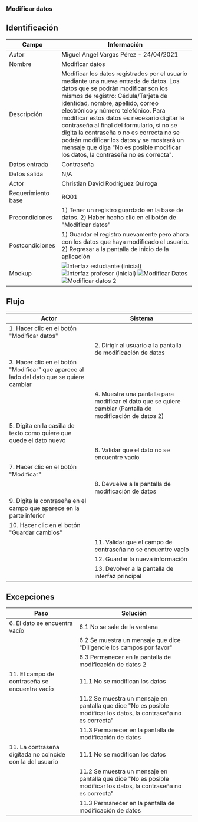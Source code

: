 ### Modificar datos
## Identificación 

| Campo | Información |
|-------|-------|
| Autor | Miguel Angel Vargas Pérez - 24/04/2021 |
| Nombre | Modificar datos |
| Descripción | Modificar los datos registrados por el usuario mediante una nueva entrada de datos. Los datos que se podrán modificar son los mismos de registro: Cédula/Tarjeta de identidad, nombre, apellido, correo electrónico y número telefónico. Para modificar estos datos es necesario digitar la contraseña al final del formulario, si no se digita la contraseña o no es correcta no se podrán modificar los datos y se mostrará un mensaje que diga "No es posible modificar los datos, la contraseña no es correcta". |
| Datos entrada | Contraseña |
| Datos salida | N/A |
| Actor | Christian David Rodríguez Quiroga |
| Requerimiento base | RQ01 |
| Precondiciones | 1) Tener un registro guardado en la base de datos. 2) Haber hecho clic en el botón de "Modificar datos" |
| Postcondiciones | 1) Guardar el registro nuevamente pero ahora con los datos que haya modificado el usuario. 2) Regresar a la pantalla de inicio de la aplicación |
| Mockup | ![Interfaz estudiante (inicial)](https://user-images.githubusercontent.com/79241017/117558114-c5080f00-b03f-11eb-9807-7bc93d6abbf5.png) ![Interfaz profesor (inicial)](https://user-images.githubusercontent.com/79241017/117558193-c2f28000-b040-11eb-9119-654624707ba9.png) ![Modificar Datos](https://user-images.githubusercontent.com/79241017/115972754-e16f5c00-a515-11eb-9838-ea057b02655f.png) ![Modificar datos 2](https://user-images.githubusercontent.com/79241017/115973379-344b1280-a51a-11eb-8bb7-ce9a9f286728.png)|

## Flujo
| Actor | Sistema |
|-------|-------|
| 1. Hacer clic en el botón "Modificar datos" |  |
|  | 2. Dirigir al usuario a la pantalla de modificación de datos |
| 3. Hacer clic en el botón "Modificar" que aparece al lado del dato que se quiere cambiar  |  |
|  | 4. Muestra una pantalla para modificar el dato que se quiere cambiar (Pantalla de modificación de datos 2) |
| 5. Digita en la casilla de texto como quiere que quede el dato nuevo |  |
|  | 6. Validar que el dato no se encuentre vacío |
| 7. Hacer clic en el botón "Modificar" |  |
|  | 8. Devuelve a la pantalla de modificación de datos |
| 9. Digita la contraseña en el campo que aparece en la parte inferior |  |
| 10. Hacer clic en el botón "Guardar cambios" |  |
|  | 11. Validar que el campo de contraseña no se encuentre vacío |
|  | 12. Guardar la nueva información  |
|  | 13. Devolver a la pantalla de interfaz principal |  



## Excepciones
| Paso | Solución |
|-------|-------|
| 6. El dato se encuentra vacío | 6.1 No se sale de la ventana |
|  | 6.2 Se muestra un mensaje que dice "Diligencie los campos por favor" |
|  | 6.3 Permanecer en la pantalla de modificación de datos 2 |
| 11. El campo de contraseña se encuentra vacío | 11.1 No se modifican los datos |
|  | 11.2 Se muestra un mensaje en pantalla que dice "No es posible modificar los datos, la contraseña no es correcta" |
|  | 11.3 Permanecer en la pantalla de modificación de datos |
| 11. La contraseña digitada no coincide con la del usuario | 11.1 No se modifican los datos |
| | 11.2 Se muestra un mensaje en pantalla que dice "No es posible modificar los datos, la contraseña no es correcta" |
| | 11.3 Permanecer en la pantalla de modificación de datos |

